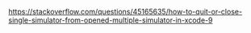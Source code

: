https://stackoverflow.com/questions/45165635/how-to-quit-or-close-single-simulator-from-opened-multiple-simulator-in-xcode-9
